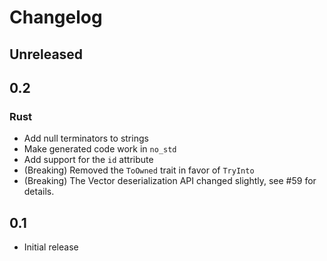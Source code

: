 # Changelog

## Unreleased

## 0.2
### Rust
* Add null terminators to strings
* Make generated code work in `no_std`
* Add support for the `id` attribute
* (Breaking) Removed the `ToOwned` trait in favor of `TryInto`
* (Breaking) The Vector deserialization API changed slightly, see #59 for details.

## 0.1
* Initial release
